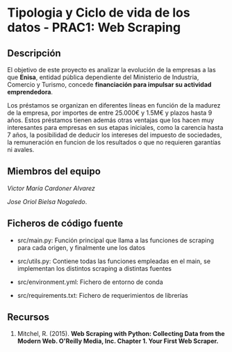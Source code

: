 # **Tipologia y Ciclo de vida de los datos - PRAC1: Web Scraping**

## **Descripción**

El objetivo de este proyecto es analizar la evolución de la empresas a las que **Enisa**, entidad pública dependiente del Ministerio de Industria, Comercio y Turismo, concede **financiación para impulsar su actividad emprendedora**. 

Los préstamos se organizan en diferentes líneas en función de la madurez de la empresa, por importes de entre 25.000€ y 1.5M€ y plazos hasta 9 años. Estos préstamos tienen además otras ventajas que los hacen muy interesantes para empresas en sus etapas iniciales, como la carencia hasta 7 años, la posibilidad de deducir los intereses del impuesto de sociedades, la remuneración en funcion de los resultados o que no requieren garantías ni avales.

## **Miembros del equipo**

*Victor María Cardoner Alvarez*

*Jose Oriol Bielsa Nogaledo*.

## **Ficheros de código fuente**

* src/main.py: Función principal que llama a las funciones de scraping para cada origen, y finalmente une los datos

* src/utils.py: Contiene todas las funciones empleadas en el main, se implementan los distintos scraping a distintas fuentes

* src/environment.yml: Fichero de entorno de conda

* src/requirements.txt: Fichero de requerimientos de librerías

## **Recursos**

1. Mitchel, R. (2015). **Web Scraping with Python: Collecting Data from the Modern Web. O'Reilly Media, Inc. Chapter 1. Your First Web Scraper.**
